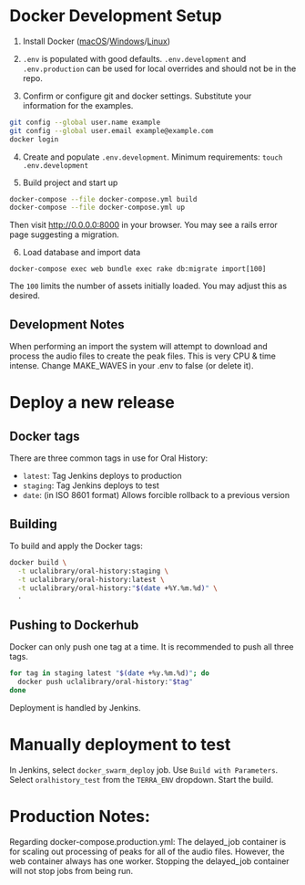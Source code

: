 # Docker Development Setup

1) Install Docker ([macOS][DAM]/[Windows][DAW]/[Linux][DAL])

2) `.env` is populated with good defaults. `.env.development` and
`.env.production` can be used for local overrides and should not be in the
repo.

3) Confirm or configure git and docker settings.  Substitute your information
for the examples.
``` bash
git config --global user.name example
git config --global user.email example@example.com
docker login
```

4) Create and populate `.env.development`.
   Minimum requirements: `touch .env.development`

5) Build project and start up

``` bash
docker-compose --file docker-compose.yml build
docker-compose --file docker-compose.yml up
```

Then visit http://0.0.0.0:8000 in your browser. You may see a rails error page
suggesting a migration.

6) Load database and import data

```
docker-compose exec web bundle exec rake db:migrate import[100]
```

The `100` limits the number of assets initially loaded. You may adjust this as
desired. 

## Development Notes
When performing an import the system will attempt to download and process the audio files to create the peak files. This is very CPU & time intense. Change MAKE_WAVES in your .env to false (or delete it).

# Deploy a new release

## Docker tags

There are three common tags in use for Oral History:
- `latest`: Tag Jenkins deploys to production
- `staging`: Tag Jenkins deploys to test
- `date`: (in ISO 8601 format) Allows forcible rollback to a previous version

## Building

To build and apply the Docker tags:

``` bash
docker build \
  -t uclalibrary/oral-history:staging \
  -t uclalibrary/oral-history:latest \
  -t uclalibrary/oral-history:"$(date +%Y.%m.%d)" \
  .
```

## Pushing to Dockerhub

Docker can only push one tag at a time. It is recommended to push all three
tags.

``` bash
for tag in staging latest "$(date +%y.%m.%d)"; do 
  docker push uclalibrary/oral-history:"$tag"
done
```

Deployment is handled by Jenkins.

# Manually deployment to test

In Jenkins, select `docker_swarm_deploy` job. Use `Build with Parameters`. Select `oralhistory_test` from the `TERRA_ENV` dropdown. Start the build.

# Production Notes:

Regarding docker-compose.production.yml: The delayed_job container is for scaling out processing of peaks for all of the audio files.
However, the web container always has one worker. Stopping the delayed_job container will not stop jobs from being run.

<!-- References -->

[DAM]: https://docs.docker.com/docker-for-mac/install/
[DAW]: https://docs.docker.com/docker-for-windows/install/
[DAL]: https://docs.docker.com/engine/install/
